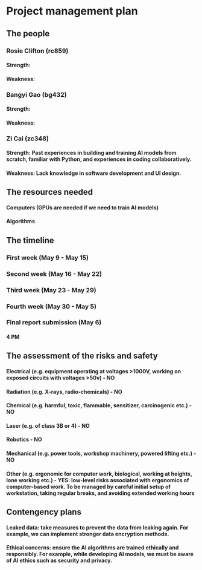 # Project management plan


## The people

### Rosie Clifton (rc859) 
#### Strength: 
#### Weakness:
### Bangyi Gao (bg432)
#### Strength: 
#### Weakness:
### Zi Cai (zc348)
#### Strength: Past experiences in building and training AI models from scratch, familiar with Python, and experiences in coding collaboratively.
#### Weakness: Lack knowledge in software development and UI design.


## The resources needed

#### Computers (GPUs are needed if we need to train AI models)
#### Algorithms


## The timeline

### First week (May 9 - May 15)
#### 

### Second week (May 16 - May 22)
#### 

### Third week (May 23 - May 29)
####

### Fourth week (May 30 - May 5)
####

### Final report submission (May 6)
#### 4 PM

## The assessment of the risks and safety

#### Electrical (e.g. equipment operating at voltages >1000V, working on exposed circuits with voltages >50v) - NO
#### Radiation (e.g. X‐rays, radio‐chemicals) - NO
#### Chemical (e.g. harmful, toxic, flammable, sensitizer, carcinogenic etc.) - NO
#### Laser (e.g. of class 3B or 4) - NO
#### Robotics - NO
#### Mechanical (e.g. power tools, workshop machinery, powered lifting etc.) - NO
#### Other (e.g. ergonomic for computer work, biological, working at heights, lone working etc.) - YES: low-level risks associated with ergonomics of computer-based work. To be managed by careful initial setup of workstation, taking regular breaks, and avoiding extended working hours


## Contengency plans

#### Leaked data: take measures to prevent the data from leaking again. For example, we can implement stronger data encryption methods.
#### Ethical concerns: ensure the AI algorithms are trained ethically and responsibly. For example, while developing AI models, we must be aware of AI ethics such as security and privacy.

